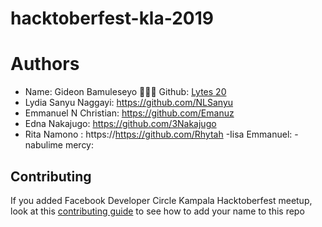 # hacktoberfest-kla-2019
# Authors

- Name: Gideon Bamuleseyo 👨🏾‍💻 Github: [Lytes 20](https://github.com/lytes20)
- Lydia Sanyu Naggayi: https://github.com/NLSanyu
- Emmanuel N Christian: https://github.com/Emanuz
- Edna Nakajugo: https://github.com/3Nakajugo
- Rita Namono : https://https://github.com/Rhytah
-Iisa Emmanuel:
-nabulime mercy:
## Contributing
If you added Facebook Developer Circle Kampala Hacktoberfest meetup, look at this [contributing guide](Contributing.md) to see how to add your name to this repo
